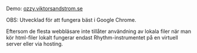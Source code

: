 Demo: [ozzy.viktorsandstrom.se](http://ozzy.viktorsandstrom.se)

OBS: Utvecklad för att fungera bäst i Google Chrome.

Eftersom de flesta webbläsare inte tillåter användning av lokala filer när man kör
html-filer lokalt fungerar endast Rhythm-instrumentet på en virtuell server eller via hosting.
